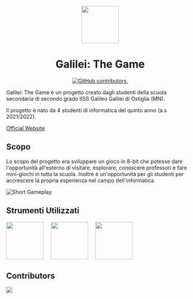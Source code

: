 ﻿<p align="center">
    <img width="100px" src="https://raw.githubusercontent.com/The-Galilei-Project/Galilei-The-Game/main/Assets/Artwork/galilei-the-game-logo.jpg?raw=true"/>
    <h1 align="center">Galilei: The Game</h1>
</p>

<p align="center">
    <a href="https://github.com/The-Galilei-Project/Galilei-The-Game/graphs/contributors"> 
        <img alt="GitHub contributors" src="https://img.shields.io/github/contributors/The-Galilei-Project/Galilei-The-Game">
    </a>
    <a href="https://opensource.org/license/mit/"> 
        <img src="https://img.shields.io/github/license/The-Galilei-Project/Galilei-The-Game" alt=""> 
    </a>
</p>

Galilei: The Game è un progetto creato dagli studenti della scuola secondaria di secondo grado IISS Galileo Galilei di Ostiglia (MN).

Il progetto è nato da 4 studenti di informatica del quinto anno (a.s 2021/2022).

[Official Website](https://the-galilei-project.github.io/)

##  Scopo

Lo scopo del progetto era sviluppare un gioco in 8-bit che potesse dare l'opportunità all'esterno di visitare, esplorare, conoscere professori e fare mini-giochi in tutta la scuola. Inoltre è un'opportunità per gli studenti per accrescere la propria esperienza nel campo dell'informatica.

![Short Gameplay](https://github.com/matthewexe/matthewexe.github.io/blob/master/assets/images/gifs/vid1.gif?raw=true)

##  Strumenti Utilizzati

[<img class="img-fluid" width="100px" src="https://cdn-icons-png.flaticon.com/512/5969/5969294.png" width="17%" style="margin: 0; padding: 0;">](https://unity.com/)&nbsp;&nbsp;&nbsp;&nbsp;
[<img class="img-fluid" width="100px" src="https://visualstudio.microsoft.com/wp-content/uploads/2021/10/Product-Icon.svg" width="15%">](https://visualstudio.microsoft.com/)&nbsp;&nbsp;&nbsp;&nbsp;
[<img class="img-fluid" width="100px" src="https://upload.wikimedia.org/wikipedia/commons/thumb/4/45/The_GIMP_icon_-_gnome.svg/1024px-The_GIMP_icon_-_gnome.svg.png" width="15%">](https://www.gimp.org/)&nbsp;&nbsp;&nbsp;&nbsp;

##  Contributors

[<img src = "https://contrib.rocks/image?repo=The-Galilei-Project/Galilei-The-Game"/>](https://github.com/The-Galilei-Project/Galilei-The-Game/graphs/contributors)
